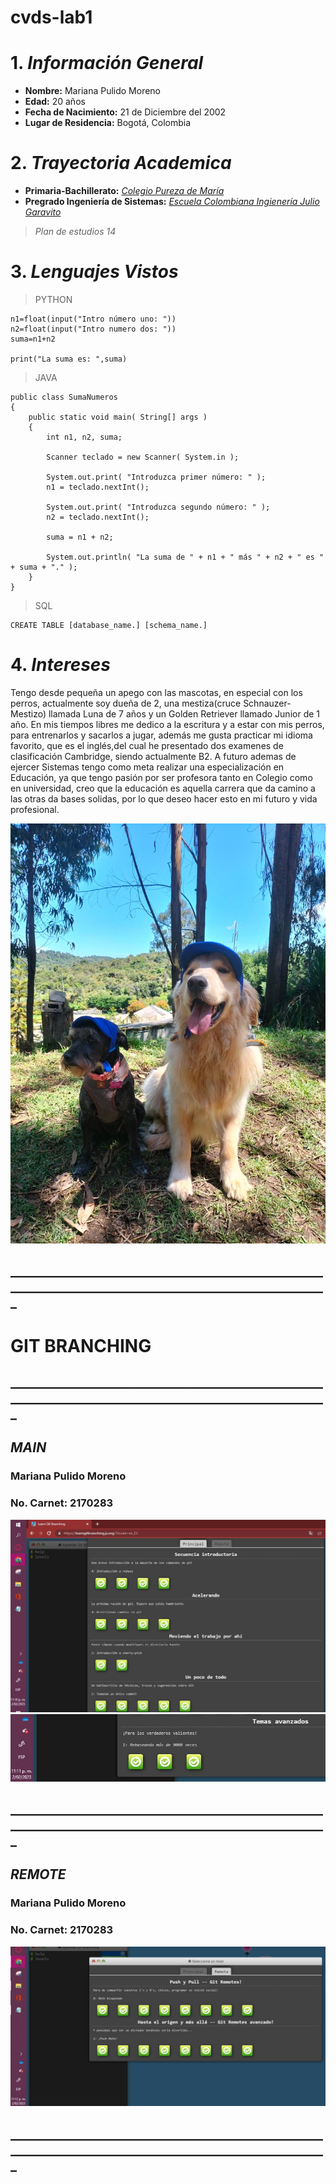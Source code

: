 # cvds-lab1
# 1. ***Información General***
- **Nombre:** Mariana Pulido Moreno
- **Edad:** 20 años
- **Fecha de Nacimiento:** 21 de Diciembre del 2002
- **Lugar de Residencia:** Bogotá, Colombia
# 2. ***Trayectoria Academica***
- **Primaria-Bachillerato:** [*Colegio Pureza de María*](https://www.purezabogota.edu.co/)
- **Pregrado Ingeniería de Sistemas:** [*Escuela Colombiana Ingienería Julio Garavito*](https://www.escuelaing.edu.co/es/)
> *Plan de estudios 14*
# 3. ***Lenguajes Vistos***
>PYTHON
```
n1=float(input("Intro número uno: "))
n2=float(input("Intro numero dos: "))
suma=n1+n2

print("La suma es: ",suma)
```
>JAVA
```
public class SumaNumeros
{
    public static void main( String[] args )
    {
        int n1, n2, suma;

        Scanner teclado = new Scanner( System.in );

        System.out.print( "Introduzca primer número: " );
        n1 = teclado.nextInt();

        System.out.print( "Introduzca segundo número: " );
        n2 = teclado.nextInt();

        suma = n1 + n2;

        System.out.println( "La suma de " + n1 + " más " + n2 + " es " + suma + "." );
    }
}
```
>SQL
```
CREATE TABLE [database_name.] [schema_name.]
```
# 4. ***Intereses***
Tengo desde pequeña un apego con las mascotas, en especial con los perros, actualmente soy dueña de 2, una mestiza(cruce Schnauzer-Mestizo) llamada Luna de 7 años y un Golden Retriever llamado Junior de 1 año. En mis tiempos libres me dedico a la escritura y a estar con mis perros, para entrenarlos y sacarlos a jugar, además me gusta practicar mi idioma favorito, que es el inglés,del cual he presentado dos examenes de clasificación Cambridge, siendo actualmente B2.
A futuro ademas de ejercer Sistemas tengo como meta realizar una especialización en Educación, ya que tengo pasión por ser profesora tanto en Colegio como en universidad, creo que la educación es aquella carrera que da camino a las otras da bases solidas, por lo que deseo hacer esto en mi futuro y vida profesional.

![](Perros.PNG.jpeg)
## _____________________________________________________________________________________________________
# **GIT BRANCHING**
## _____________________________________________________________________________________________________
## ***MAIN***
### **Mariana Pulido Moreno**
### **No. Carnet: 2170283**
![](curso1.JPG)
![](curso2.JPG)

## _____________________________________________________________________________________________________
## ***REMOTE***
### **Mariana Pulido Moreno**
### **No. Carnet: 2170283**
![](curso3.JPG)
## _____________________________________________________________________________________________________
